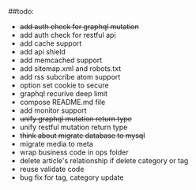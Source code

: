 ##todo:

- ~~add auth check for graphql mutation~~
- add auth check for restful api
- add cache support
- add api shield
- add memcached support
- add sitemap.xml and robots.txt
- add rss subcribe atom support
- option set cookie to secure
- graphql recurive deep limit
- compose README.md file
- add monitor support
- ~~unify graphql mutation return type~~
- unify restful mutation return type
- ~~think about migrate database to mysql~~
- migrate media to meta
- wrap business code in ops folder
- delete article's relationship if delete category or tag
- reuse validate code
- bug fix for tag, category update